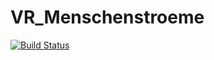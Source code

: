 # VR_Menschenstroeme

[![Build Status](https://travis-ci.org/Teamprojekt-SS2018/VR_Menschenstroeme.svg?branch=master)](https://travis-ci.org/Teamprojekt-SS2018/VR_Menschenstroeme)